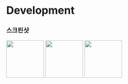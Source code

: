 # Development
### 스크린샷
<img src = "https://user-images.githubusercontent.com/117454118/200721802-d5aec310-2da2-4180-8ca5-0931c3057eed.png" width = "100"> <img src = "https://user-images.githubusercontent.com/117454118/200721790-f03d26f2-0be1-4d1e-8c20-95c1637d6942.png" width = "100"> <img src = "https://user-images.githubusercontent.com/117454118/200721800-5512e126-b701-42ca-ab12-cd14406ed858.png" width = "100">
